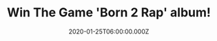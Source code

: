 ---
campaign-uuid: "c-8e719914-6a8a-457d-ac05-90452ab8e5f5"
type: "Competition"
category: "Music"
date: "2020-01-25T06:00:00.000Z"
end-date: "2020-03-25T23:59:00.000Z"
disable-form: false
is_promoted: false
has_entry_page: true
title: "Win The Game 'Born 2 Rap' album!"
competition-description: "<p>We have managed to get our hands on one copy of  The\
  \ Game latest album: 'Born 2 Rap'. A 25 track record that combines the rapper’s\
  \ trademark West Coast soul with a more modern trap sound.</p>\n<p>Want to hear\
  \ it first? Click below for a chance to win it now.</p>\n"
hero-header: "Win The Game 'Born 2 Rap' album!"
terms-confirmation: "N/A"
banner-img: "https://assets.expresslyapp.com/asset-cbb58fbe-a9ed-4af9-abd4-32557ebd1894.jpg"
logo-left-href: "aaa.nme.com"
logo-left-image: "https://assets.expresslyapp.com/asset-10953888-0637-403c-ae90-c0d1f26838a8.jpg"
logo-left-title: "NME AAA"
bg-image-hero: "https://assets.expresslyapp.com/asset-dbbbc3a7-3ddc-40a2-9842-5a69da798e7f.jpg"
bg-image-first: "https://assets.expresslyapp.com/asset-476c615a-30c8-4e2c-aa39-9f9f71f102d3.jpg"
section1-content: "<p>We are giving away the latest album of the gangsta rapper The\
  \ Game. An amazing 25 track album we are pretty sure you won't want to miss.</p>\n\
  <p>A record that combines the rapper’s trademark West Coast soul with a more modern\
  \ trap sound. Are you his biggest fan? Think no more and enter below for a chance\
  \ to win it now.</p>\n<p>Good luck!</p>\n"
entry-title: "Win The Game 'Born 2 Rap' album!"
entry-content: "<p>Enter the draw to win The Game 'Born 2 Rap' album by completing\
  \ the form below before 23:59 on the 25th of March 2020.</p>\n"
has-winner: true
winner-title: "CONGRATULATIONS to Helen B. who won The Game 'Born 2 Rap' album!"
winner-banner: "https://assets.expresslyapp.com/asset-9278f51a-d485-4a63-abc1-6f4f158c2b86.jpg"
prize-description: "The Game 'Born 2 Rap' album!"
special-conditions: "Multiple entries are allowed up to one every day."
country-restrictions:
- "GB"
---